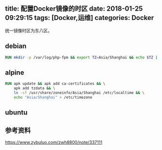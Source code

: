 title: 配置Docker镜像的时区
date: 2018-01-25 09:29:15
tags: [Docker,运维]
categories: Docker
---

统一镜像时区为东八区。

<!-- more -->

## debian
``` dockerfile
RUN mkdir -p /var/log/php-fpm && export TZ=Asia/Shanghai && echo $TZ | tee /etc/timezone && dpkg-reconfigure --frontend noninteractive tzdata
```

## alpine

``` dockerfile
RUN apk update && apk add ca-certificates && \
    apk add tzdata && \
    ln -sf /usr/share/zoneinfo/Asia/Shanghai /etc/localtime && \
    echo "Asia/Shanghai" > /etc/timezone
```
## ubuntu


## 参考资料
https://www.zybuluo.com/zwh8800/note/337111
